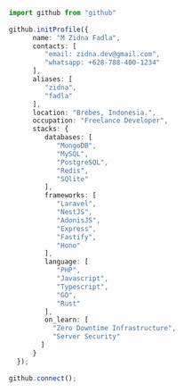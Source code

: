 <!--

### Hi there 👋
**zhinea/zhinea** is a ✨ _special_ ✨ repository because its `README.md` (this file) appears on your GitHub profile.

Here are some ideas to get you started:

- 🔭 I’m currently working on ...
- 🌱 I’m currently learning ...
- 👯 I’m looking to collaborate on ...
- 🤔 I’m looking for help with ...
- 💬 Ask me about ...
- 📫 How to reach me: ...
- 😄 Pronouns: ...
- ⚡ Fun fact: ...
-->

```typescript
 import github from "github"
 
 github.initProfile({
       name: "M Zidna Fadla",
       contacts: [
          "email: zidna.dev@gmail.com",
          "whatsapp: +628-788-400-1234"
       ],
       aliases: [
          "zidna",
          "fadla"
       ],
       location: "Brebes, Indonesia.",
       occupation: "Freelance Developer",
       stacks: {
          databases: [
             "MongoDB",
             "MySQL",
             "PostgreSQL",
             "Redis",
             "SQlite"
          ],
          frameworks: [
             "Laravel",
             "NestJS",
             "AdonisJS",
             "Express",
             "Fastify",
             "Hono"
          ],
          language: [
             "PHP",
             "Javascript",
             "Typescript",
             "GO",
             "Rust"
          ],
          on_learn: [
            "Zero Downtime Infrastructure",
            "Server Security"
         ]
       }
   });
 
 github.connect();
```
